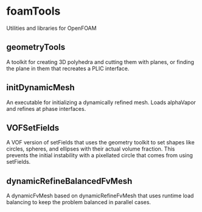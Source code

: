 foamTools
=========

Utilities and libraries for OpenFOAM


## geometryTools

A toolkit for creating 3D polyhedra and cutting them with planes, or finding
the plane in them that recreates a PLIC interface.

## initDynamicMesh

An executable for initializing a dynamically refined mesh. Loads alphaVapor
and refines at phase interfaces.

## VOFSetFields

A VOF version of setFields that uses the geometry toolkit to set shapes
like circles, spheres, and ellipses with their actual volume fraction.
This prevents the initial instability with a pixellated circle that
comes from using setFields.

## dynamicRefineBalancedFvMesh

A dynamicFvMesh based on dynamicRefineFvMesh that uses runtime load balancing
to keep the problem balanced in parallel cases.
